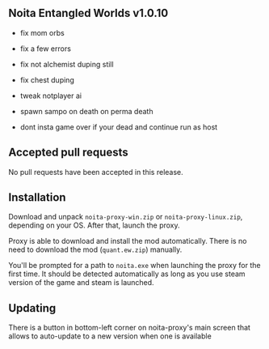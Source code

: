 ## Noita Entangled Worlds v1.0.10

- fix mom orbs

- fix a few errors

- fix not alchemist duping still

- fix chest duping

- tweak notplayer ai

- spawn sampo on death on perma death

- dont insta game over if your dead and continue run as host

## Accepted pull requests


No pull requests have been accepted in this release.

## Installation


Download and unpack `noita-proxy-win.zip` or `noita-proxy-linux.zip`, depending on your OS. After that, launch the proxy.


Proxy is able to download and install the mod automatically. There is no need to download the mod (`quant.ew.zip`) manually.


You'll be prompted for a path to `noita.exe` when launching the proxy for the first time.
It should be detected automatically as long as you use steam version of the game and steam is launched.
        

## Updating


There is a button in bottom-left corner on noita-proxy's main screen that allows to auto-update to a new version when one is available

